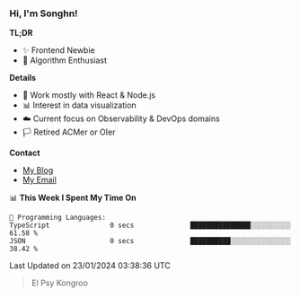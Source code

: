 ### Hi, I'm Songhn!

**TL;DR**

- ✨ Frontend Newbie
- 🎈 Algorithm Enthusiast

**Details**

- 🎯 Work mostly with React & Node.js
- 📊 Interest in data visualization
- ☁️ Current focus on Observability & DevOps domains
- 🏳️ Retired ACMer or OIer

**Contact**
- [My Blog](https://blog.songhn.com)
- [My Email](mailto:songhn233@gmail.com)

<!--START_SECTION:waka-->
📊 **This Week I Spent My Time On** 

```text
💬 Programming Languages: 
TypeScript               0 secs              ███████████████░░░░░░░░░░   61.58 % 
JSON                     0 secs              ██████████░░░░░░░░░░░░░░░   38.42 % 
```


 Last Updated on 23/01/2024 03:38:36 UTC
<!--END_SECTION:waka-->

> El Psy Kongroo
